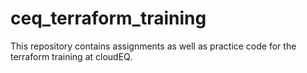 # ceq_terraform_training
This repository contains assignments as well as practice code for the terraform training at cloudEQ.
